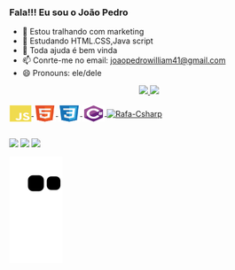 ###  Fala!!! Eu sou o João Pedro


- 🔭  Estou  tralhando com marketing
- 🌱  Estudando HTML.CSS,Java script
- 🤔 Toda ajuda é bem vinda
- 📫 Conrte-me no email: joaopedrowilliam41@gmail.com
- 😄 Pronouns: ele/dele

<div align="center">
  <a href="https://github.com/JoaoPedrowilliam">
  <img height="180em" src="https://github-readme-stats.vercel.app/api?username=JoaoPedrowilliam&show_icons=true&theme=midnight-purple&include_all_commits=true&count_private=true"/>
  <img height="180em" src="https://github-readme-stats.vercel.app/api/top-langs/?username=JoaoPedrowilliam&layout=compact&langs_count=7&theme=midnight-purple"/>
</div>







<div style="display: inline_block"><br>
  <img align="center" alt="Rafa-Js" height="30" width="40" src="https://raw.githubusercontent.com/devicons/devicon/master/icons/javascript/javascript-plain.svg">
  <img align="center" alt="Rafa-HTML" height="30" width="40" src="https://raw.githubusercontent.com/devicons/devicon/master/icons/html5/html5-original.svg">
  <img align="center" alt="Rafa-CSS" height="30" width="40" src="https://raw.githubusercontent.com/devicons/devicon/master/icons/css3/css3-original.svg">
  <img align="center" alt="Rafa-Csharp" height="30" width="40" src="https://raw.githubusercontent.com/devicons/devicon/master/icons/csharp/csharp-original.svg">
  <img align="center" alt="Rafa-Csharp" height="30" width="40" src="https://cdn.jsdelivr.net/gh/devicons/devicon/icons/c/c-original.svg">
  </div>
  
  ##
  
  <div> 
 <a href="https://www.instagram.com/joao.willi" target="_blank"><img src="https://img.shields.io/badge/-Instagram-%23E4405F?style=for-the-badge&logo=instagram&logoColor=white" target="_blank"></a>
 <a href = "mailto:joaopedrowillia41@gmail.com"><img src="https://img.shields.io/badge/-Gmail-%23333?style=for-the-badge&logo=gmail&logoColor=white" target="_blank"></a>
  <a href="https://www.linkedin.com/in/joao-pedro-william-7204271ba/" target="_blank"><img src="https://img.shields.io/badge/-LinkedIn-%230077B5?style=for-the-badge&logo=linkedin&logoColor=white" target="_blank"></a> 
 
 
 
 
 
 ![Snake animation](https://github.com/JoaoPedrowilliam/JoaoPedrowilliam/blob/output/github-contribution-grid-snake.svg)
 
</div>


